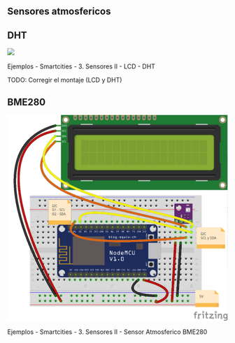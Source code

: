 ## Sensores atmosfericos

## DHT

![](./images/3.ESP_DHT-LCD_bb.png)

Ejemplos - Smartcities -  3. Sensores II - LCD - DHT


TODO: Corregir el montaje (LCD y DHT)

## BME280

![](./images/LCD_BME280_bb.png)

Ejemplos - Smartcities -  3. Sensores II - Sensor Atmosferico BME280
